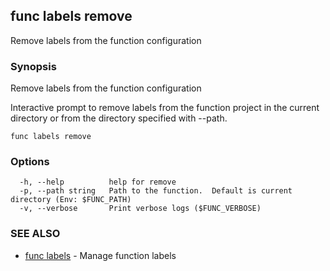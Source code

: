 ## func labels remove

Remove labels from the function configuration

### Synopsis

Remove labels from the function configuration

Interactive prompt to remove labels from the function project in the current
directory or from the directory specified with --path.


```
func labels remove
```

### Options

```
  -h, --help          help for remove
  -p, --path string   Path to the function.  Default is current directory (Env: $FUNC_PATH)
  -v, --verbose       Print verbose logs ($FUNC_VERBOSE)
```

### SEE ALSO

* [func labels](func_labels.md)	 - Manage function labels

